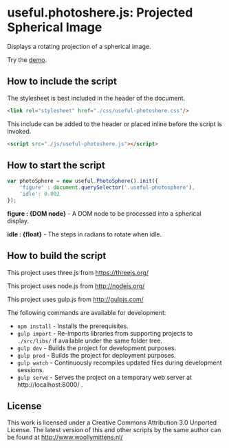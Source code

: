 # useful.photoshere.js: Projected Spherical Image

Displays a rotating projection of a spherical image.

Try the <a href="http://www.woollymittens.nl/default.php?url=useful-spherical">demo</a>.

## How to include the script

The stylesheet is best included in the header of the document.

```html
<link rel="stylesheet" href="./css/useful-photoshere.css"/>
```

This include can be added to the header or placed inline before the script is invoked.

```html
<script src="./js/useful-photoshere.js"></script>
```

## How to start the script

```javascript
var photoSphere = new useful.PhotoSphere().init({
	'figure' : document.querySelector('.useful-photosphere'),
	'idle': 0.002
});
```

**figure : {DOM node}** - A DOM node to be processed into a spherical display.

**idle : {float}** - The steps in radians to rotate when idle.

## How to build the script

This project uses three.js from https://threejs.org/

This project uses node.js from http://nodejs.org/

This project uses gulp.js from http://gulpjs.com/

The following commands are available for development:
+ `npm install` - Installs the prerequisites.
+ `gulp import` - Re-imports libraries from supporting projects to `./src/libs/` if available under the same folder tree.
+ `gulp dev` - Builds the project for development purposes.
+ `gulp prod` - Builds the project for deployment purposes.
+ `gulp watch` - Continuously recompiles updated files during development sessions.
+ `gulp serve` - Serves the project on a temporary web server at http://localhost:8000/ .

## License

This work is licensed under a Creative Commons Attribution 3.0 Unported License. The latest version of this and other scripts by the same author can be found at http://www.woollymittens.nl/
